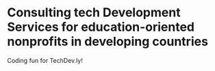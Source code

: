 # Consulting tech Development Services for education-oriented nonprofits in developing countries
Coding fun for TechDev.ly!
